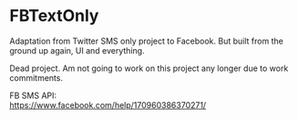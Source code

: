 # FBTextOnly
Adaptation from Twitter SMS only project to Facebook. But built from the ground up again, UI and everything.

Dead project. Am not going to work on this project any longer due to work commitments.

FB SMS API:
<br/>
https://www.facebook.com/help/170960386370271/
